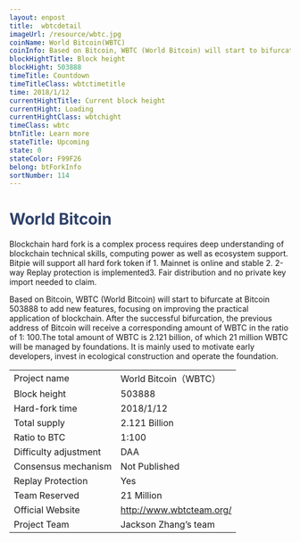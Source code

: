 ```yaml
---
layout: enpost
title:  wbtcdetail
imageUrl: /resource/wbtc.jpg
coinName: World Bitcoin(WBTC)
coinInfo: Based on Bitcoin, WBTC (World Bitcoin) will start to bifurcate at Bitcoin 503888 to add new features, focusing on improving the practical application of blockchain.
blockHightTitle: Block height
blockHight: 503888
timeTitle: Countdown
timeTitleClass: wbtctimetitle
time: 2018/1/12
currentHightTitle: Current block height
currentHight: Loading
currentHightClass: wbtchight
timeClass: wbtc
btnTitle: Learn more
stateTitle: Upcoming
state: 0
stateColor: F99F26
belong: btForkInfo
sortNumber: 114
---
```

<h1 style="color: #2F416A">World Bitcoin</h1>
<p class="summarytxt">Blockchain hard fork is a complex process requires deep understanding of blockchain technical skills, computing power as well as ecosystem support. Bitpie will support all hard fork token if 1. Mainnet is online and stable 2. 2-way Replay protection is implemented3. Fair distribution and no private key import needed to claim.
</p>
<p>Based on Bitcoin, WBTC (World Bitcoin) will start to bifurcate at Bitcoin 503888 to add new features, focusing on improving the practical application of blockchain. After the successful bifurcation, the previous address of Bitcoin will receive a corresponding amount of WBTC in the ratio of 1: 100.The total amount of WBTC is 2.121 billion, of which 21 million WBTC will be managed by foundations. It is mainly used to motivate early developers, invest in ecological construction and operate the foundation.
</p>
<table class="center">
  <tbody>
    <tr>
        <td class="tablehalf">Project name</td>
        <td class="tablehalf">World Bitcoin（WBTC）</td>
    </tr>
    <tr>
        <td>Block height</td>
        <td>503888</td>
    </tr>
    <tr>
        <td>Hard-fork time</td>
        <td>2018/1/12</td>
    </tr>
    <tr>
        <td>Total supply</td>
        <td>2.121 Billion</td>
    </tr>
    <tr>
        <td>Ratio to BTC</td>
        <td>1:100</td>
    </tr>
    <tr>
        <td>Difficulty adjustment</td>
        <td>DAA</td>
    </tr>
    <tr>
        <td>Consensus mechanism</td>
        <td>Not Published</td>
    </tr>
    <tr>
        <td>Replay Protection</td>
        <td>Yes</td>
    </tr>
    <tr>
        <td>Team Reserved</td>
        <td>21 Million</td>
    </tr>
    <tr>
        <td>Official Website</td>
        <td><a href="http://www.wbtcteam.org/" target="_blank">http://www.wbtcteam.org/</a></td>
    </tr>
    <tr>
        <td>Project Team</td>
        <td>Jackson Zhang’s team</td>
    </tr>
  </tbody>
</table>
